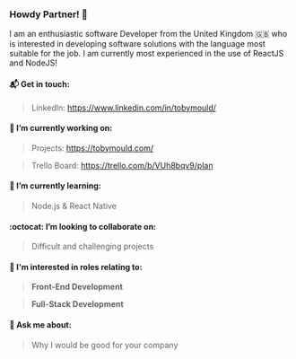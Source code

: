 ### Howdy Partner! 👋
I am an enthusiastic software Developer from the United Kingdom :uk: who is interested in developing software solutions with the language most suitable for the job. I am currently most experienced in the use of ReactJS and NodeJS!

#### 📬 Get in touch: 
> LinkedIn: https://www.linkedin.com/in/tobymould/

#### 🔭 I’m currently working on:
 > Projects: https://tobymould.com/
 
 > Trello Board: https://trello.com/b/VUh8bqv9/plan

#### 🌱 I’m currently learning: 
> Node.js & React Native

#### :octocat: I’m looking to collaborate on:
> Difficult and challenging projects 

#### 👷 I'm interested in roles relating to:
> __Front-End Development__

> __Full-Stack Development__

#### 💬 Ask me about:
> Why I would be good for your company


<!--
**tobymould/tobymould** is a ✨ _special_ ✨ repository because its `README.md` (this file) appears on your GitHub profile.

Here are some ideas to get you started:

- 🔭 I’m currently working on ...
- 🌱 I’m currently learning ...
- 👯 I’m looking to collaborate on ...
- 🤔 I’m looking for help with ...
- 💬 Ask me about ...
- 📫 How to reach me: ...
- 😄 Pronouns: ...
- ⚡ Fun fact: ...
-->
